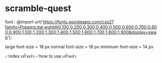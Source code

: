 # scramble-quest
font : @import url('https://fonts.googleapis.com/css2?family=Poppins:ital,wght@0,100;0,200;0,300;0,400;0,500;0,600;0,700;0,800;0,900;1,100;1,200;1,300;1,400;1,500;1,600;1,700;1,800;1,900&display=swap');

large font-size = 18 px
normal font-size = 16 px
minimum font-size = 14 px

✅index เสร็จแล้ว
✅how to use เสร็จแล้ว
